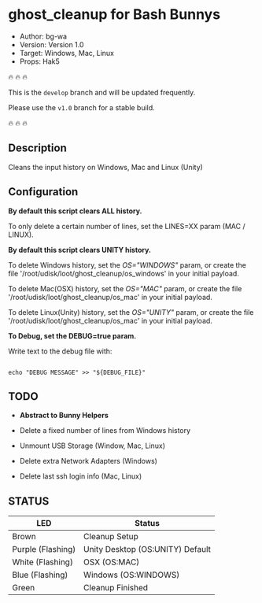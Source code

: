 # ghost_cleanup for Bash Bunnys

* Author: bg-wa
* Version: Version 1.0
* Target: Windows, Mac, Linux
* Props: Hak5

:fire: :fire: :fire:  

This is the `develop` branch and will be updated frequently.  

Please use the `v1.0` branch for a stable build.

:fire: :fire: :fire:

## Description

Cleans the input history on Windows, Mac and Linux (Unity)

## Configuration

**By default this script clears ALL history.**  

To only delete a certain number of lines, set the LINES=XX param (MAC / LINUX).

**By default this script clears UNITY history.**

To delete Windows history, set the *OS="WINDOWS"* param, or create the file '/root/udisk/loot/ghost_cleanup/os_windows' in your initial payload.

To delete Mac(OSX) history, set the *OS="MAC"* param, or create the file '/root/udisk/loot/ghost_cleanup/os_mac' in your initial payload.

To delete Linux(Unity) history, set the *OS="UNITY"* param, or create the file '/root/udisk/loot/ghost_cleanup/os_mac' in your initial payload.

**To Debug, set the DEBUG=true param.**

Write text to the debug file with:

```

echo "DEBUG MESSAGE" >> "${DEBUG_FILE}"

```

## TODO

* **Abstract to Bunny Helpers**

* Delete a fixed number of lines from Windows history

* Unmount USB Storage (Window, Mac, Linux)

* Delete extra Network Adapters (Windows)

* Delete last ssh login info (Mac, Linux)

## STATUS

| LED                | Status                                       |
| ------------------ | -------------------------------------------- |
| Brown              | Cleanup Setup                                |
| Purple (Flashing)  | Unity Desktop (OS:UNITY) Default             |
| White (Flashing)   | OSX (OS:MAC)                                 |
| Blue (Flashing)    | Windows (OS:WINDOWS)                         |
| Green              | Cleanup Finished                             |
